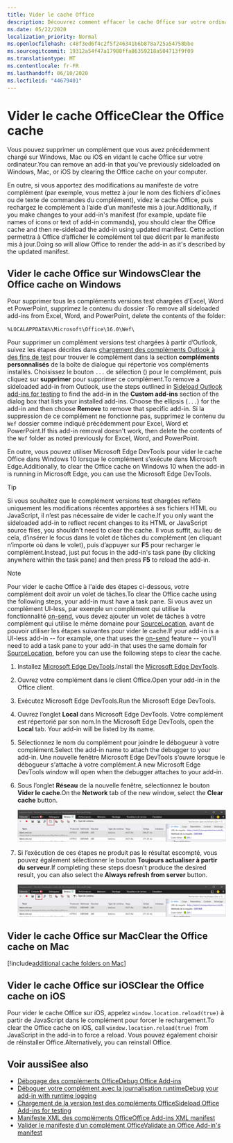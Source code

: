 ```yaml
---
title: Vider le cache Office
description: Découvrez comment effacer le cache Office sur votre ordinateur.
ms.date: 05/22/2020
localization_priority: Normal
ms.openlocfilehash: c48f3ed6f4c2f5f246341b6b878a725a54758bbe
ms.sourcegitcommit: 19312a54f47a17988ffa86359218a504713f9f09
ms.translationtype: MT
ms.contentlocale: fr-FR
ms.lasthandoff: 06/10/2020
ms.locfileid: "44679401"
---
```

# <a name="clear-the-office-cache"></a><span data-ttu-id="8f18f-103">Vider le cache Office</span><span class="sxs-lookup"><span data-stu-id="8f18f-103">Clear the Office cache</span></span>

<span data-ttu-id="8f18f-104">Vous pouvez supprimer un complément que vous avez précédemment chargé sur Windows, Mac ou iOS en vidant le cache Office sur votre ordinateur.</span><span class="sxs-lookup"><span data-stu-id="8f18f-104">You can remove an add-in that you've previously sideloaded on Windows, Mac, or iOS by clearing the Office cache on your computer.</span></span>

<span data-ttu-id="8f18f-105">En outre, si vous apportez des modifications au manifeste de votre complément (par exemple, vous mettez à jour le nom des fichiers d’icônes ou de texte de commandes du complément), videz le cache Office, puis rechargez le complément à l’aide d’un manifeste mis à jour.</span><span class="sxs-lookup"><span data-stu-id="8f18f-105">Additionally, if you make changes to your add-in's manifest (for example, update file names of icons or text of add-in commands), you should clear the Office cache and then re-sideload the add-in using updated manifest.</span></span> <span data-ttu-id="8f18f-106">Cette action permettra à Office d’afficher le complément tel que décrit par le manifeste mis à jour.</span><span class="sxs-lookup"><span data-stu-id="8f18f-106">Doing so will allow Office to render the add-in as it's described by the updated manifest.</span></span>

## <a name="clear-the-office-cache-on-windows"></a><span data-ttu-id="8f18f-107">Vider le cache Office sur Windows</span><span class="sxs-lookup"><span data-stu-id="8f18f-107">Clear the Office cache on Windows</span></span>

<span data-ttu-id="8f18f-108">Pour supprimer tous les compléments versions test chargées d’Excel, Word et PowerPoint, supprimez le contenu du dossier :</span><span class="sxs-lookup"><span data-stu-id="8f18f-108">To remove all sideloaded add-ins from Excel, Word, and PowerPoint, delete the contents of the folder:</span></span>

```text
%LOCALAPPDATA%\Microsoft\Office\16.0\Wef\
```

<span data-ttu-id="8f18f-109">Pour supprimer un complément versions test chargées à partir d’Outlook, suivez les étapes décrites dans [chargement des compléments Outlook à des fins de test](../outlook/sideload-outlook-add-ins-for-testing.md) pour trouver le complément dans la section **compléments personnalisés** de la boîte de dialogue qui répertorie vos compléments installés. Choisissez le bouton `...` de sélection () pour le complément, puis cliquez sur **supprimer** pour supprimer ce complément.</span><span class="sxs-lookup"><span data-stu-id="8f18f-109">To remove a sideloaded add-in from Outlook, use the steps outlined in [Sideload Outlook add-ins for testing](../outlook/sideload-outlook-add-ins-for-testing.md) to find the add-in in the **Custom add-ins** section of the dialog box that lists your installed add-ins. Choose the ellipsis (`...`) for the add-in and then choose **Remove** to remove that specific add-in.</span></span> <span data-ttu-id="8f18f-110">Si la suppression de ce complément ne fonctionne pas, supprimez le contenu du `Wef` dossier comme indiqué précédemment pour Excel, Word et PowerPoint.</span><span class="sxs-lookup"><span data-stu-id="8f18f-110">If this add-in removal doesn't work, then delete the contents of the `Wef` folder as noted previously for Excel, Word, and PowerPoint.</span></span>

<span data-ttu-id="8f18f-111">En outre, vous pouvez utiliser Microsoft Edge DevTools pour vider le cache Office dans Windows 10 lorsque le complément s’exécute dans Microsoft Edge.</span><span class="sxs-lookup"><span data-stu-id="8f18f-111">Additionally, to clear the Office cache on Windows 10 when the add-in is running in Microsoft Edge, you can use the Microsoft Edge DevTools.</span></span>

> [!TIP]
> <span data-ttu-id="8f18f-112">Si vous souhaitez que le complément versions test chargées reflète uniquement les modifications récentes apportées à ses fichiers HTML ou JavaScript, il n’est pas nécessaire de vider le cache.</span><span class="sxs-lookup"><span data-stu-id="8f18f-112">If you only want the sideloaded add-in to reflect recent changes to its HTML or JavaScript source files, you shouldn't need to clear the cache.</span></span> <span data-ttu-id="8f18f-113">Il vous suffit, au lieu de cela, d’insérer le focus dans le volet de tâches du complément (en cliquant n’importe où dans le volet), puis d’appuyer sur **F5** pour recharger le complément.</span><span class="sxs-lookup"><span data-stu-id="8f18f-113">Instead, just put focus in the add-in's task pane (by clicking anywhere within the task pane) and then press **F5** to reload the add-in.</span></span>

> [!NOTE]
> <span data-ttu-id="8f18f-114">Pour vider le cache Office à l'aide des étapes ci-dessous, votre complément doit avoir un volet de tâches.</span><span class="sxs-lookup"><span data-stu-id="8f18f-114">To clear the Office cache using the following steps, your add-in must have a task pane.</span></span> <span data-ttu-id="8f18f-115">Si vous avez un complément UI-less, par exemple un complément qui utilise la fonctionnalité [on-send](../outlook/outlook-on-send-addins.md), vous devez ajouter un volet de tâches à votre complément qui utilise le même domaine pour [SourceLocation](../reference/manifest/sourcelocation.md), avant de pouvoir utiliser les étapes suivantes pour vider le cache.</span><span class="sxs-lookup"><span data-stu-id="8f18f-115">If your add-in is a UI-less add-in -- for example, one that uses the [on-send](../outlook/outlook-on-send-addins.md) feature -- you'll need to add a task pane to your add-in that uses the same domain for [SourceLocation](../reference/manifest/sourcelocation.md), before you can use the following steps to clear the cache.</span></span>

1. <span data-ttu-id="8f18f-116">Installez [Microsoft Edge DevTools](https://www.microsoft.com/p/microsoft-edge-devtools-preview/9mzbfrmz0mnj).</span><span class="sxs-lookup"><span data-stu-id="8f18f-116">Install the [Microsoft Edge DevTools](https://www.microsoft.com/p/microsoft-edge-devtools-preview/9mzbfrmz0mnj).</span></span>

2. <span data-ttu-id="8f18f-117">Ouvrez votre complément dans le client Office.</span><span class="sxs-lookup"><span data-stu-id="8f18f-117">Open your add-in in the Office client.</span></span>

3. <span data-ttu-id="8f18f-118">Exécutez Microsoft Edge DevTools.</span><span class="sxs-lookup"><span data-stu-id="8f18f-118">Run the Microsoft Edge DevTools.</span></span>

4. <span data-ttu-id="8f18f-119">Ouvrez l’onglet **Local** dans Microsoft Edge DevTools. Votre complément est répertorié par son nom.</span><span class="sxs-lookup"><span data-stu-id="8f18f-119">In the Microsoft Edge DevTools, open the **Local** tab. Your add-in will be listed by its name.</span></span>

5. <span data-ttu-id="8f18f-120">Sélectionnez le nom du complément pour joindre le débogueur à votre complément.</span><span class="sxs-lookup"><span data-stu-id="8f18f-120">Select the add-in name to attach the debugger to your add-in.</span></span> <span data-ttu-id="8f18f-121">Une nouvelle fenêtre Microsoft Edge DevTools s’ouvre lorsque le débogueur s'attache à votre complément.</span><span class="sxs-lookup"><span data-stu-id="8f18f-121">A new Microsoft Edge DevTools window will open when the debugger attaches to your add-in.</span></span>

6. <span data-ttu-id="8f18f-122">Sous l’onglet **Réseau** de la nouvelle fenêtre, sélectionnez le bouton **Vider le cache**.</span><span class="sxs-lookup"><span data-stu-id="8f18f-122">On the **Network** tab of the new window, select the **Clear cache** button.</span></span>

    ![Capture d’écran Microsoft Edge DevTools avec le bouton Vider le cache mis en évidence](../images/edge-devtools-clear-cache.png)

7. <span data-ttu-id="8f18f-124">Si l’exécution de ces étapes ne produit pas le résultat escompté, vous pouvez également sélectionner le bouton **Toujours actualiser à partir du serveur**.</span><span class="sxs-lookup"><span data-stu-id="8f18f-124">If completing these steps doesn't produce the desired result, you can also select the **Always refresh from server** button.</span></span>

    ![Capture d’écran Microsoft Edge DevTools avec le bouton Toujours actualiser à partir du serveur mis en évidence](../images/edge-devtools-refresh-from-server.png)

## <a name="clear-the-office-cache-on-mac"></a><span data-ttu-id="8f18f-126">Vider le cache Office sur Mac</span><span class="sxs-lookup"><span data-stu-id="8f18f-126">Clear the Office cache on Mac</span></span>

[!include[additional cache folders on Mac](../includes/mac-cache-folders.md)]

## <a name="clear-the-office-cache-on-ios"></a><span data-ttu-id="8f18f-127">Vider le cache Office sur iOS</span><span class="sxs-lookup"><span data-stu-id="8f18f-127">Clear the Office cache on iOS</span></span>

<span data-ttu-id="8f18f-128">Pour vider le cache Office sur iOS, appelez `window.location.reload(true)` à partir de JavaScript dans le complément pour forcer le rechargement.</span><span class="sxs-lookup"><span data-stu-id="8f18f-128">To clear the Office cache on iOS, call `window.location.reload(true)` from JavaScript in the add-in to force a reload.</span></span> <span data-ttu-id="8f18f-129">Vous pouvez également choisir de réinstaller Office.</span><span class="sxs-lookup"><span data-stu-id="8f18f-129">Alternatively, you can reinstall Office.</span></span>

## <a name="see-also"></a><span data-ttu-id="8f18f-130">Voir aussi</span><span class="sxs-lookup"><span data-stu-id="8f18f-130">See also</span></span>

- [<span data-ttu-id="8f18f-131">Débogage des compléments Office</span><span class="sxs-lookup"><span data-stu-id="8f18f-131">Debug Office Add-ins</span></span>](debug-add-ins-using-f12-developer-tools-on-windows-10.md)
- [<span data-ttu-id="8f18f-132">Déboguer votre complément avec la journalisation runtime</span><span class="sxs-lookup"><span data-stu-id="8f18f-132">Debug your add-in with runtime logging</span></span>](runtime-logging.md)
- [<span data-ttu-id="8f18f-133">Chargement de la version test des compléments Office</span><span class="sxs-lookup"><span data-stu-id="8f18f-133">Sideload Office Add-ins for testing</span></span>](sideload-office-add-ins-for-testing.md)
- [<span data-ttu-id="8f18f-134">Manifeste XML des compléments Office</span><span class="sxs-lookup"><span data-stu-id="8f18f-134">Office Add-ins XML manifest</span></span>](../develop/add-in-manifests.md)
- [<span data-ttu-id="8f18f-135">Valider le manifeste d’un complément Office</span><span class="sxs-lookup"><span data-stu-id="8f18f-135">Validate an Office Add-in's manifest</span></span>](troubleshoot-manifest.md)
